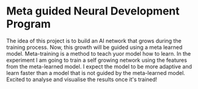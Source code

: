 # Meta guided Neural Development Program

The idea of this project is to build an AI network that grows during the training process. Now, this growth will be guided using a meta learned model. Meta-training is a method to teach yuor model how to learn. In the experiment I am going to train a self growing network using the features from the meta-learned model. I expect the model to be more adaptive and learn faster than a model that is not guided by the meta-learned model. Excited to analyse and visualise the results once it's trained!